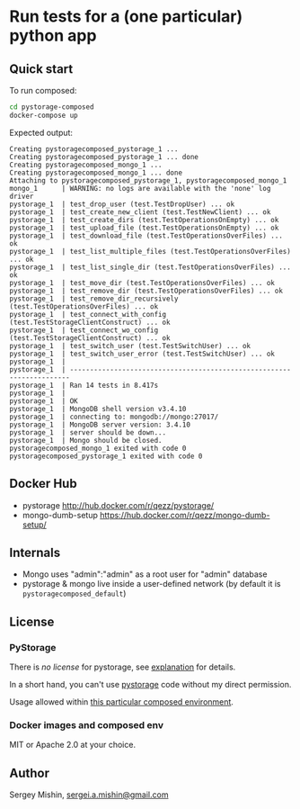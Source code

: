 # Run tests for a (one particular) python app

## Quick start

To run composed:

``` bash
cd pystorage-composed
docker-compose up
```

Expected output:

``` 
Creating pystoragecomposed_pystorage_1 ...
Creating pystoragecomposed_pystorage_1 ... done
Creating pystoragecomposed_mongo_1 ...
Creating pystoragecomposed_mongo_1 ... done
Attaching to pystoragecomposed_pystorage_1, pystoragecomposed_mongo_1
mongo_1      | WARNING: no logs are available with the 'none' log driver
pystorage_1  | test_drop_user (test.TestDropUser) ... ok
pystorage_1  | test_create_new_client (test.TestNewClient) ... ok
pystorage_1  | test_create_dirs (test.TestOperationsOnEmpty) ... ok
pystorage_1  | test_upload_file (test.TestOperationsOnEmpty) ... ok
pystorage_1  | test_download_file (test.TestOperationsOverFiles) ... ok
pystorage_1  | test_list_multiple_files (test.TestOperationsOverFiles) ... ok
pystorage_1  | test_list_single_dir (test.TestOperationsOverFiles) ... ok
pystorage_1  | test_move_dir (test.TestOperationsOverFiles) ... ok
pystorage_1  | test_remove_dir (test.TestOperationsOverFiles) ... ok
pystorage_1  | test_remove_dir_recursively (test.TestOperationsOverFiles) ... ok
pystorage_1  | test_connect_with_config (test.TestStorageClientConstruct) ... ok
pystorage_1  | test_connect_wo_config (test.TestStorageClientConstruct) ... ok
pystorage_1  | test_switch_user (test.TestSwitchUser) ... ok
pystorage_1  | test_switch_user_error (test.TestSwitchUser) ... ok
pystorage_1  |
pystorage_1  | ----------------------------------------------------------------------
pystorage_1  | Ran 14 tests in 8.417s
pystorage_1  |
pystorage_1  | OK
pystorage_1  | MongoDB shell version v3.4.10
pystorage_1  | connecting to: mongodb://mongo:27017/
pystorage_1  | MongoDB server version: 3.4.10
pystorage_1  | server should be down...
pystorage_1  | Mongo should be closed.
pystoragecomposed_mongo_1 exited with code 0
pystoragecomposed_pystorage_1 exited with code 0
```

## Docker Hub ##

* pystorage http://hub.docker.com/r/qezz/pystorage/
* mongo-dumb-setup https://hub.docker.com/r/qezz/mongo-dumb-setup/

## Internals

* Mongo uses "admin":"admin" as a root user for "admin" database
* pystorage & mongo live inside a user-defined network (by default it
  is `pystoragecomposed_default`)

## License ##

### PyStorage ###

There is *no license* for pystorage, see [explanation](https://choosealicense.com/no-license/) for details.

In a short hand, you can't use [pystorage](https://github.com/qezz/pystorage) code without my direct permission.

Usage allowed within [this particular composed environment](pystorage-composed).

### Docker images and composed env ###

MIT or Apache 2.0 at your choice.

## Author

Sergey Mishin, sergei.a.mishin@gmail.com
